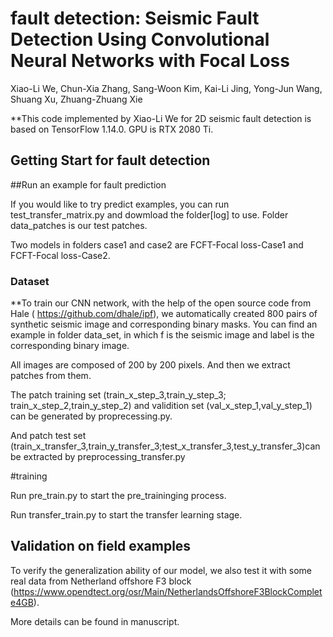 # fault detection: Seismic Fault Detection Using Convolutional Neural Networks with Focal Loss

Xiao-Li We, Chun-Xia Zhang, Sang-Woon Kim, Kai-Li Jing, Yong-Jun Wang, Shuang Xu, Zhuang-Zhuang Xie 

**This code implemented by Xiao-Li We for 2D seismic fault detection is based on TensorFlow 1.14.0. GPU is RTX 2080 Ti.

## Getting Start for fault detection

##Run an example for fault prediction

If you would like to try predict examples, you can run test_transfer_matrix.py and dowmload the folder[log] to use. Folder data_patches is our test patches. 

Two models in folders case1 and case2 are FCFT-Focal loss-Case1 and FCFT-Focal loss-Case2. 

### Dataset
**To train our CNN network, with the help of the open source code from Hale ( https://github.com/dhale/ipf), we automatically created 800 pairs of synthetic seismic image and corresponding binary masks. You can find an example in folder data_set, in which f is the seismic image and label is the corresponding binary image.

All images are composed of 200 by 200 pixels. And then we extract patches from them. 

The patch training set (train_x_step_3,train_y_step_3; train_x_step_2,train_y_step_2) and validition set (val_x_step_1,val_y_step_1)  can be generated by proprecessing.py. 

And patch test set (train_x_transfer_3,train_y_transfer_3;test_x_transfer_3,test_y_transfer_3)can be extracted by preprocessing_transfer.py

#training

Run pre_train.py to start the pre_traininging process.

Run transfer_train.py to start the transfer learning stage.


## Validation on field examples

To verify the generalization ability of our model, we also test it with some real data from Netherland offshore F3 block (https://www.opendtect.org/osr/Main/NetherlandsOffshoreF3BlockComplete4GB).

More details can be found in manuscript.
